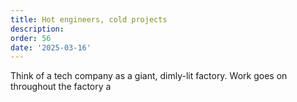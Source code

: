 ```yaml
---
title: Hot engineers, cold projects
description: 
order: 56
date: '2025-03-16'
---
```


Think of a tech company as a giant, dimly-lit factory. Work goes on throughout the factory a